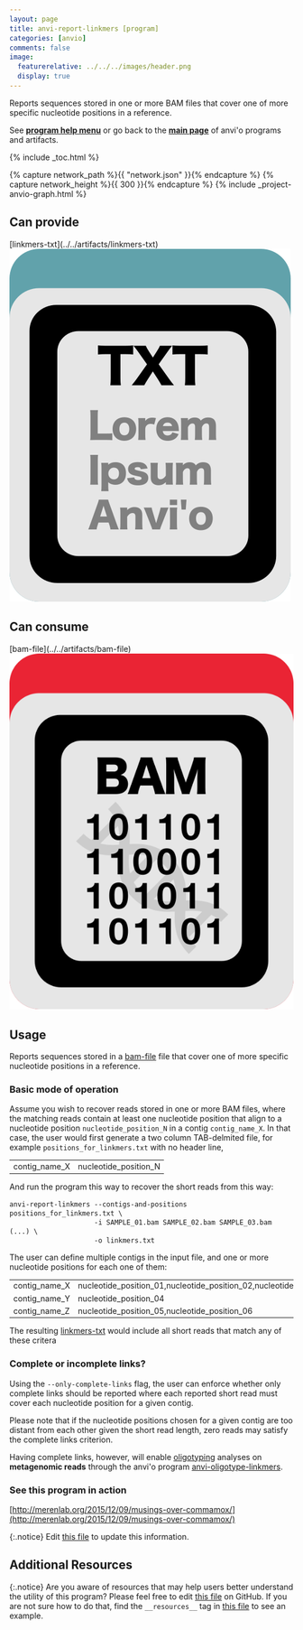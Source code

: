 ```yaml
---
layout: page
title: anvi-report-linkmers [program]
categories: [anvio]
comments: false
image:
  featurerelative: ../../../images/header.png
  display: true
---
```


Reports sequences stored in one or more BAM files that cover one of more specific nucleotide positions in a reference.

See **[program help menu](../../../../vignette#anvi-report-linkmers)** or go back to the **[main page](../../)** of anvi'o programs and artifacts.


{% include _toc.html %}
<div id="svg" class="subnetwork"></div>
{% capture network_path %}{{ "network.json" }}{% endcapture %}
{% capture network_height %}{{ 300 }}{% endcapture %}
{% include _project-anvio-graph.html %}


## Can provide

<p style="text-align: left" markdown="1"><span class="artifact-p">[linkmers-txt](../../artifacts/linkmers-txt) <img src="../../images/icons/TXT.png" class="artifact-icon-mini" /></span></p>

## Can consume

<p style="text-align: left" markdown="1"><span class="artifact-r">[bam-file](../../artifacts/bam-file) <img src="../../images/icons/BAM.png" class="artifact-icon-mini" /></span></p>

## Usage


Reports sequences stored in a <span class="artifact-n">[bam-file](/software/anvio/help/main/artifacts/bam-file)</span> file that cover one of more specific nucleotide positions in a reference.

### Basic mode of operation

Assume you wish to recover reads stored in one or more BAM files, where the matching reads contain at least one nucleotide position that align to a nucleotide position `nucleotide_position_N` in a contig `contig_name_X`. In that case, the user would first generate a two column TAB-delmited file, for example `positions_for_linkmers.txt` with no header line,


<table>
  <tbody>
    <tr>
      <td> contig_name_X </td>
      <td> nucleotide_position_N </td>
    </tr>
  </tbody>
</table>

And run the program this way to recover the short reads from this way:

```
anvi-report-linkmers --contigs-and-positions positions_for_linkmers.txt \
                     -i SAMPLE_01.bam SAMPLE_02.bam SAMPLE_03.bam (...) \
                     -o linkmers.txt
```

The user can define multiple contigs in the input file, and one or more nucleotide positions for each one of them:

<table>
<tbody>
<tr>
      <td> contig_name_X </td>
      <td> nucleotide_position_01,nucleotide_position_02,nucleotide_position_03</td>
</tr>
<tr>
      <td> contig_name_Y </td>
      <td> nucleotide_position_04 </td>
</tr>
<tr>
      <td> contig_name_Z </td>
      <td> nucleotide_position_05,nucleotide_position_06 </td>
</tr>
</tbody>
</table>

The resulting <span class="artifact-n">[linkmers-txt](/software/anvio/help/main/artifacts/linkmers-txt)</span> would include all short reads that match any of these critera

### Complete or incomplete links?

Using the `--only-complete-links` flag, the user can enforce whether only complete links should be reported where each reported short read must cover each nucleotide position for a given contig.

Please note that if the nucleotide positions chosen for a given contig are too distant from each other given the short read length, zero reads may satisfy the complete links criterion.

Having complete links, however, will enable [oligotyping](https://besjournals.onlinelibrary.wiley.com/doi/10.1111/2041-210X.12114) analyses on **metagenomic reads** through the anvi'o program <span class="artifact-n">[anvi-oligotype-linkmers](/software/anvio/help/main/programs/anvi-oligotype-linkmers)</span>.

### See this program in action

[http://merenlab.org/2015/12/09/musings-over-commamox/](http://merenlab.org/2015/12/09/musings-over-commamox/)

{:.notice}
Edit [this file](https://github.com/merenlab/anvio/tree/master/anvio/docs/programs/anvi-report-linkmers.md) to update this information.


## Additional Resources



{:.notice}
Are you aware of resources that may help users better understand the utility of this program? Please feel free to edit [this file](https://github.com/merenlab/anvio/tree/master/bin/anvi-report-linkmers) on GitHub. If you are not sure how to do that, find the `__resources__` tag in [this file](https://github.com/merenlab/anvio/blob/master/bin/anvi-interactive) to see an example.
